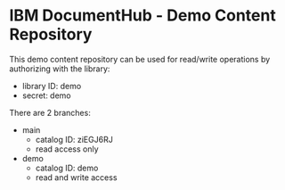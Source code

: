 # IBM DocumentHub - Demo Content Repository

This demo content repository can be used for read/write operations by authorizing with the library:
- library ID: demo
- secret: demo

There are 2 branches:
- main
  - catalog ID: ziEGJ6RJ
  - read access only
- demo
  - catalog ID: demo
  - read and write access

